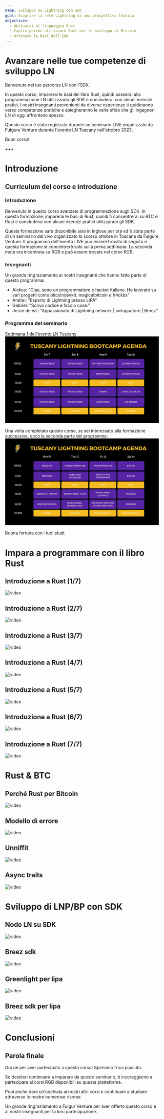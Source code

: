 ```yaml
---
name: Sviluppo su Lightning con SDK
goal: Scoprire la rete Lightning da una prospettiva tecnica
objectives:
  - Abituarsi al linguaggio Rust
  - Capire perché utilizzare Rust per lo sviluppo di Bitcoin
  - Ottenere le basi dell'SDK
---
```


# Avanzare nelle tue competenze di sviluppo LN

Benvenuto nel tuo percorso LN con l'SDK.

In questo corso, imparerai le basi del libro Rust, quindi passerai alla programmazione LN utilizzando gli SDK e concluderai con alcuni esercizi pratici. I nostri insegnanti provenienti da diverse esperienze ti guideranno verso competenze pratiche e spiegheranno le varie sfide che gli ingegneri LN di oggi affrontano spesso.

Questo corso è stato registrato durante un seminario LIVE organizzato da Fulgure Venture durante l'evento LN Tuscany nell'ottobre 2023.

Buon corso!

+++

# Introduzione

## Curriculum del corso e introduzione

### Introduzione

Benvenuto in questo corso avanzato di programmazione sugli SDK. In questa formazione, imparerai le basi di Rust, quindi ti concentrerai su BTC e Rust e concluderai con alcuni esercizi pratici utilizzando gli SDK.

Questa formazione sarà disponibile solo in inglese per ora ed è stata parte di un seminario dal vivo organizzato lo scorso ottobre in Toscana da Fulgure Venture. Il programma dell'evento LIVE può essere trovato di seguito e questa formazione si concentrerà solo sulla prima settimana. La seconda metà era incentrata su RGB e può essere trovata nel corso RGB.

### Insegnanti

Un grande ringraziamento ai nostri insegnanti che hanno fatto parte di questo programma:

- Alekos: "Ciao, sono un programmatore e hacker italiano. Ho lavorato su vari progetti come bitcoindevkit, magicalbitcoin e h4ckbs"
- Andrei: "Esperto di Lightning presso LIPA"
- Gabriel: "Scrivo codice e faccio cose."
- Jesse de wit: "Appassionato di Lightning network | sviluppatore | Breez"

### Programma del seminario

Settimana 1 dell'evento LN Tuscany
![image](assets/1.jpg)

Una volta completato questo corso, se sei interessato alla formazione successiva, ecco la seconda parte del programma:
![image](assets/2.jpg)

Buona fortuna con i tuoi studi.

# Impara a programmare con il libro Rust

## Introduzione a Rust (1/7)

![video](https://www.youtube.com/watch?v=aZYhDXE_Gas)

## Introduzione a Rust (2/7)

![video](https://youtu.be/Xm8eCv4LQPc)

## Introduzione a Rust (3/7)

![video](https://youtu.be/R8NeHvHT0uc)

## Introduzione a Rust (4/7)

![video](https://youtu.be/et8pKvYiO4c)

## Introduzione a Rust (5/7)

![video](https://youtu.be/PxQkVmxOc40)

## Introduzione a Rust (6/7)

![video](https://youtu.be/3C6hl9BW-Ho)

## Introduzione a Rust (7/7)

![video](https://youtu.be/SBDcb_AauHM)

# Rust & BTC

## Perché Rust per Bitcoin

![video](https://youtu.be/veLj2w6ulpc)

## Modello di errore

![video](https://youtu.be/X3VKhLtKTRU)

## Unniffit

![video](https://youtu.be/zro9GQpJrH0)

## Async traits

![video](https://youtu.be/cz66eTfk0lw)

# Sviluppo di LNP/BP con SDK

## Nodo LN su SDK
![video](https://youtu.be/aEzpxuhLdeo)
## Breez sdk

![video](https://youtu.be/M3ad9BE6ovo)

## Greenlight per lipa

![video](https://youtu.be/gKiIPF4apeE)

## Breez sdk per lipa

![video](https://youtu.be/6VaIVvBKjLY)

# Conclusioni

## Parola finale

Grazie per aver partecipato a questo corso! Speriamo ti sia piaciuto.

Se desideri continuare a imparare da questo seminario, ti incoraggiamo a partecipare ai corsi RGB disponibili su questa piattaforma.

Puoi anche dare un'occhiata ai nostri altri corsi e continuare a studiare attraverso le nostre numerose risorse.

Un grande ringraziamento a Fulgur Venture per aver offerto questo corso e ai nostri insegnanti per la loro partecipazione.
